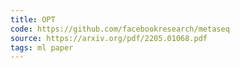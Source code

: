 ```yaml
---
title: OPT
code: https://github.com/facebookresearch/metaseq
source: https://arxiv.org/pdf/2205.01068.pdf
tags: ml paper
---
```


